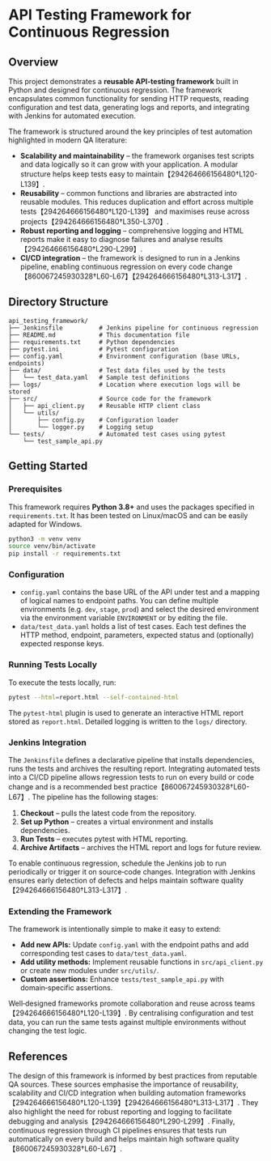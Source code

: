 # API Testing Framework for Continuous Regression

## Overview

This project demonstrates a **reusable API‑testing framework** built in Python and designed for continuous regression.  The framework encapsulates common functionality for sending HTTP requests, reading configuration and test data, generating logs and reports, and integrating with Jenkins for automated execution.

The framework is structured around the key principles of test automation highlighted in modern QA literature:

* **Scalability and maintainability** – the framework organises test scripts and data logically so it can grow with your application.  A modular structure helps keep tests easy to maintain【294264666156480†L120-L139】.
* **Reusability** – common functions and libraries are abstracted into reusable modules.  This reduces duplication and effort across multiple tests【294264666156480†L120-L139】 and maximises reuse across projects【294264666156480†L350-L370】.
* **Robust reporting and logging** – comprehensive logging and HTML reports make it easy to diagnose failures and analyse results【294264666156480†L290-L299】.
* **CI/CD integration** – the framework is designed to run in a Jenkins pipeline, enabling continuous regression on every code change【860067245930328†L60-L67】【294264666156480†L313-L317】.

## Directory Structure

```text
api_testing_framework/
├── Jenkinsfile          # Jenkins pipeline for continuous regression
├── README.md            # This documentation file
├── requirements.txt     # Python dependencies
├── pytest.ini           # Pytest configuration
├── config.yaml          # Environment configuration (base URLs, endpoints)
├── data/                # Test data files used by the tests
│   └── test_data.yaml   # Sample test definitions
├── logs/                # Location where execution logs will be stored
├── src/                 # Source code for the framework
│   ├── api_client.py    # Reusable HTTP client class
│   └── utils/
│       ├── config.py    # Configuration loader
│       └── logger.py    # Logging setup
└── tests/               # Automated test cases using pytest
    └── test_sample_api.py
```

## Getting Started

### Prerequisites

This framework requires **Python 3.8+** and uses the packages specified in `requirements.txt`.  It has been tested on Linux/macOS and can be easily adapted for Windows.

```bash
python3 -m venv venv
source venv/bin/activate
pip install -r requirements.txt
```

### Configuration

* `config.yaml` contains the base URL of the API under test and a mapping of logical names to endpoint paths.  You can define multiple environments (e.g. `dev`, `stage`, `prod`) and select the desired environment via the environment variable `ENVIRONMENT` or by editing the file.
* `data/test_data.yaml` holds a list of test cases.  Each test defines the HTTP method, endpoint, parameters, expected status and (optionally) expected response keys.

### Running Tests Locally

To execute the tests locally, run:

```bash
pytest --html=report.html --self-contained-html
```

The `pytest-html` plugin is used to generate an interactive HTML report stored as `report.html`.  Detailed logging is written to the `logs/` directory.

### Jenkins Integration

The `Jenkinsfile` defines a declarative pipeline that installs dependencies, runs the tests and archives the resulting report.  Integrating automated tests into a CI/CD pipeline allows regression tests to run on every build or code change and is a recommended best practice【860067245930328†L60-L67】.  The pipeline has the following stages:

1. **Checkout** – pulls the latest code from the repository.
2. **Set up Python** – creates a virtual environment and installs dependencies.
3. **Run Tests** – executes pytest with HTML reporting.
4. **Archive Artifacts** – archives the HTML report and logs for future review.

To enable continuous regression, schedule the Jenkins job to run periodically or trigger it on source‑code changes.  Integration with Jenkins ensures early detection of defects and helps maintain software quality【294264666156480†L313-L317】.

### Extending the Framework

The framework is intentionally simple to make it easy to extend:

* **Add new APIs:** Update `config.yaml` with the endpoint paths and add corresponding test cases to `data/test_data.yaml`.
* **Add utility methods:** Implement reusable functions in `src/api_client.py` or create new modules under `src/utils/`.
* **Custom assertions:** Enhance `tests/test_sample_api.py` with domain‑specific assertions.

Well‑designed frameworks promote collaboration and reuse across teams【294264666156480†L120-L139】.  By centralising configuration and test data, you can run the same tests against multiple environments without changing the test logic.

## References

The design of this framework is informed by best practices from reputable QA sources.  These sources emphasise the importance of reusability, scalability and CI/CD integration when building automation frameworks【294264666156480†L120-L139】【294264666156480†L313-L317】.  They also highlight the need for robust reporting and logging to facilitate debugging and analysis【294264666156480†L290-L299】.  Finally, continuous regression through CI pipelines ensures that tests run automatically on every build and helps maintain high software quality【860067245930328†L60-L67】.